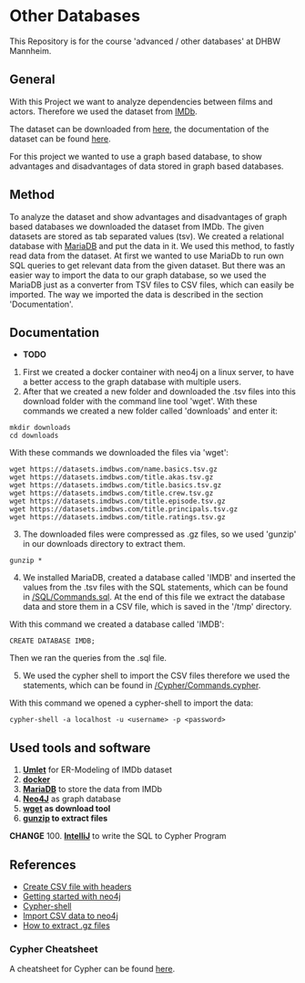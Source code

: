 # Other Databases
This Repository is for the course 'advanced / other databases' at DHBW Mannheim.

## General
With this Project we want to analyze dependencies between films and actors. Therefore we used the dataset from [IMDb](https://www.imdb.com).

The dataset can be downloaded from [here](https://datasets.imdbws.com/), the documentation of the dataset can be found [here](https://www.imdb.com/interfaces/).

For this project we wanted to use a graph based database, to show advantages and disadvantages of data stored in graph based databases.

## Method
To analyze the dataset and show advantages and disadvantages of graph based databases we downloaded the dataset from IMDb. The given datasets are stored as tab separated values (tsv). We created a relational database with [MariaDB](https://mariadb.org/) and put the data in it. We used this method, to fastly read data from the dataset. 
At first we wanted to use MariaDb to run own SQL queries to get relevant data from the given dataset. But there was an easier way to import the data to our graph database, so we used the MariaDB just as a converter from TSV files to CSV files, which can easily be imported.
The way we imported the data is described in the section 'Documentation'.

## Documentation
- **TODO**

1. First we created a docker container with neo4j on a linux server, to have a better access to the graph database with multiple users.
2. After that we created a new folder and downloaded the .tsv files into this download folder with the command line tool 'wget'.
With these commands we created a new folder called 'downloads' and enter it:
```
mkdir downloads
cd downloads
```

With these commands we downloaded the files via 'wget':
```
wget https://datasets.imdbws.com/name.basics.tsv.gz
wget https://datasets.imdbws.com/title.akas.tsv.gz
wget https://datasets.imdbws.com/title.basics.tsv.gz
wget https://datasets.imdbws.com/title.crew.tsv.gz
wget https://datasets.imdbws.com/title.episode.tsv.gz
wget https://datasets.imdbws.com/title.principals.tsv.gz
wget https://datasets.imdbws.com/title.ratings.tsv.gz
```
3. The downloaded files were compressed as .gz files, so we used 'gunzip' in our downloads directory to extract them.
```
gunzip *
```

4. We installed MariaDB, created a database called 'IMDB' and inserted the values from the .tsv files with the SQL statements, which can be found in [/SQL/Commands.sql](https://github.com/NerdyStuff/Other_Databases/blob/master/SQL/Commands.sql).
At the end of this file we extract the database data and store them in a CSV file, which is saved in the '/tmp' directory.

With this command we created a database called 'IMDB':
```
CREATE DATABASE IMDB;
```
Then we ran the queries from the .sql file.

5. We used the cypher shell to import the CSV files therefore we used the statements, which can be found in [/Cypher/Commands.cypher](https://github.com/NerdyStuff/Other_Databases/blob/master/Cypher/Commands.cypher).

With this command we opened a cypher-shell to import the data:
```
cypher-shell -a localhost -u <username> -p <password>
```

## Used tools and software
1. **[Umlet](https://www.umlet.com/)** for ER-Modeling of IMDb dataset
2. **[docker](https://www.docker.com/)**
3. **[MariaDB](https://mariadb.org/)** to store the data from IMDb
4. **[Neo4J](https://neo4j.com/)** as graph database
5. **[wget](https://wiki.ubuntuusers.de/wget/) as download tool**
6. **[gunzip](https://linux.die.net/man/1/gunzip) to extract files**


**CHANGE**
100. **[IntelliJ](https://www.jetbrains.com/idea/)** to write the SQL to Cypher Program




## References
* [Create CSV file with headers](https://stackoverflow.com/questions/5941809/include-headers-when-using-select-into-outfile/5941905)
* [Getting started with neo4j](https://neo4j.com/developer/get-started/)
* [Cypher-shell](https://neo4j.com/docs/operations-manual/current/tools/cypher-shell/)
* [Import CSV data to neo4j](https://neo4j.com/developer/guide-importing-data-and-etl/)
* [How to extract .gz files](https://tecadmin.net/extract-gz-file-in-linux-command/)

### Cypher Cheatsheet
A cheatsheet for Cypher can be found [here](https://people.inf.elte.hu/kiss/13kor/Neo4j_CheatSheet_v3.pdf).